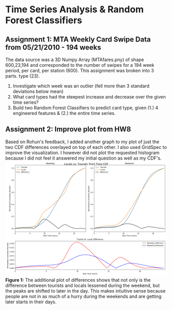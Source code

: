 # Time Series Analysis & Random Forest Classifiers


## Assignment 1: MTA Weekly Card Swipe Data from 05/21/2010 - 194 weeks
The data source was a 3D Numpy Array (MTAfares.pny) of shape 600,23,194 and corresponded to the number of swipes for a 194 week period, per card, per station (600). This assignment was broken into 3 parts. type (23).
1. Investigate which week was an outlier (fell more than 3 standard deviations below mean)
2. What card types had the steepest increase and decrease over the given time series?
3. Build two Random Forest Classifiers to predict card type, given (1.) 4 engineered features & (2.) the entire time series.

## Assignment 2: Improve plot from HW8
Based on Rohun's feedback, I added another graph to my plot of just the two CDF differences overlayed on top of each other. I also used GridSpec to improve the visualization. I however did not plot the requested histogram because I did not feel it answered my initial question as well as my CDF's.
![main plot](Revised_Locals_vs_Tourists_Start_time.png)
**Figure 1:** The additional plot of differences shows that not only is the difference between tourists and locals lessened during the weekend, but the peaks are shifted to later in the day. This makes intuitive sense because people are not in as much of a hurry during the weekends and are getting later starts in their days. 
